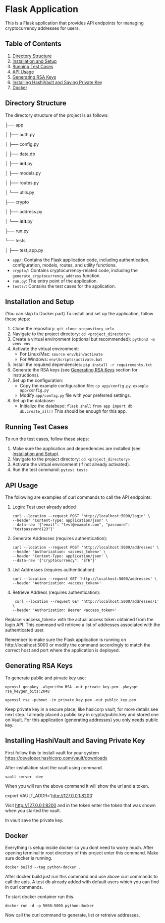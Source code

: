 # Flask Application

This is a Flask application that provides API endpoints for managing cryptocurrency addresses for users.

## Table of Contents

1. [Directory Structure](#directory-structure)
2. [Installation and Setup](#installation-and-setup)
3. [Running Test Cases](#running-test-cases)
4. [API Usage](#api-usage)
5. [Generating RSA Keys](#generating-rsa-keys)
6. [Installing HashiVault and Saving Private Key](#installing-hashivault-and-saving-private-key)
7. [Docker](#docker-file)

## Directory Structure

The directory structure of the project is as follows:

├── app

│ ├── auth.py

│ ├── config.py

│ ├── data.db

│ ├── **init**.py

│ ├── models.py

│ ├── routes.py

│ └── utils.py

├── crypto

│ ├── address.py

│ └── **init**.py

├── run.py

└── tests

│ ├── test_app.py

- `app/`: Contains the Flask application code, including authentication, configuration, models, routes, and utility functions.
- `crypto/`: Contains cryptocurrency-related code, including the `generate_cryptocurrency_address` function.
- `run.py`: The entry point of the application.
- `tests/`: Contains the test cases for the application.

## Installation and Setup

(You can skip to Docker part)
To install and set up the application, follow these steps:

1. Clone the repository: `git clone <repository_url>`
2. Navigate to the project directory: `cd <project_directory>`
3. Create a virtual environment (optional but recommended): `python3 -m venv env`
4. Activate the virtual environment:
   - For Linux/Mac: `source env/bin/activate`
   - For Windows: `env\Scripts\activate.bat`
5. Install the required dependencies: `pip install -r requirements.txt`
6. Generate the RSA keys (see [Generating RSA Keys](#generating-rsa-keys) section for instructions).
7. Set up the configuration:
   - Copy the example configuration file: `cp app/config.py.example app/config.py`
   - Modify `app/config.py` file with your preferred settings.
8. Set up the database:
   - Initialize the database:
     `flask shell`
     `from app import db`
     `db.create_all()`
     This should be enough for this app.

## Running Test Cases

To run the test cases, follow these steps:

1. Make sure the application and dependencies are installed (see [Installation and Setup](#installation-and-setup)).
2. Navigate to the project directory: `cd <project_directory>`
3. Activate the virtual environment (if not already activated).
4. Run the test command: `pytest tests`

## API Usage

The following are examples of curl commands to call the API endpoints:

1. Login:
   Test user already added

   ```shell
   curl --location --request POST 'http://localhost:5000/login' \
   --header 'Content-Type: application/json' \
   --data-raw '{"email": "test@example.com", "password": "testpassword123"}'
   ```

2. Generate Addresses (requires authentication):
   ```shell
   curl --location --request POST 'http://localhost:5000/addresses' \
   --header 'Authorization: <access_token>' \
   --header 'Content-Type: application/json' \
   --data-raw '{"cryptocurrency": "ETH"}'
   ```
3. List Addresses (requires authentication):

   ```shell
   curl --location --request GET 'http://localhost:5000/addresses' \
   --header 'Authorization: <access_token>'
   ```

4. Retrieve Address (requires authentication):
   ```shell
    curl --location --request GET 'http://localhost:5000/addresses/1' \
   --header 'Authorization: Bearer <access_token>'
   ```

Replace <access_token> with the actual access token obtained from the login API. This command will retrieve a list of addresses associated with the authenticated user.

Remember to make sure the Flask application is running on http://localhost:5000 or modify the command accordingly to match the correct host and port where the application is deployed.

## Generating RSA Keys

To generate public and pirvate key use:

```
openssl genpkey -algorithm RSA -out private_key.pem -pkeyopt rsa_keygen_bits:2048
```

```
openssl rsa -pubout -in private_key.pem -out public_key.pem
```

Keep private key in a secure place, like hasicorp vault, for more details see next step.
I already placed a public key in crypto/public.key
and stored one on Vault.
For this application (generating addresses) you only needs pubilc key.

## Installing HashiVault and Saving Private Key

First follow this to install vault for your system
https://developer.hashicorp.com/vault/downloads

After installation start the vault using command.

```
vault server -dev
```

When you will run the above command it will show the
url and a token.

export VAULT_ADDR='http://127.0.0.1:8200'

Visit http://127.0.0.1:8200 and in the token enter
the token that was shown when you started the vault.

In vault save the private key.

## Docker

Everything is setup inside docker so you dont need
to worry much.
After opening terminal in root directory of this project enter this command. Make sure docker is running.

```
docker build --tag python-docker .
```

After docker build just run this command and use above curl commands to call the apis.
A test db already added with default users which you can find in curl commands.

To start docker container run this.

```
docker run -d -p 5000:5000 python-docker
```

Now call the curl command to generate, list or retreive addresses.
